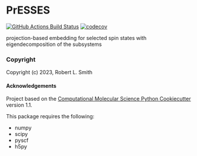 PrESSES
==============================
[//]: # (Badges)
[![GitHub Actions Build Status](https://github.com/REPLACE_WITH_OWNER_ACCOUNT/presses/workflows/CI/badge.svg)](https://github.com/REPLACE_WITH_OWNER_ACCOUNT/presses/actions?query=workflow%3ACI)
[![codecov](https://codecov.io/gh/REPLACE_WITH_OWNER_ACCOUNT/PrESSES/branch/main/graph/badge.svg)](https://codecov.io/gh/REPLACE_WITH_OWNER_ACCOUNT/PrESSES/branch/main)


projection-based embedding for selected spin states with eigendecomposition of the subsystems

### Copyright

Copyright (c) 2023, Robert L. Smith


#### Acknowledgements
 
Project based on the 
[Computational Molecular Science Python Cookiecutter](https://github.com/molssi/cookiecutter-cms) version 1.1.

This package requires the following:
  - numpy
  - scipy
  - pyscf
  - h5py

